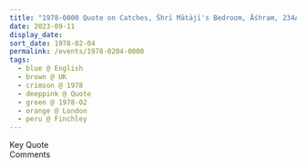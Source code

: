 ```yaml
---
title: "1978-0000 Quote on Catches, Śhrī Mātājī's Bedroom, Āśhram, 234A Regent's Park Road, Finchley, London, UK"
date: 2023-09-11
display_date: 
sort_date: 1978-02-04
permalink: /events/1978-0204-0000
tags:
  - blue @ English
  - brown @ UK
  - crimson @ 1978
  - deeppink @ Quote
  - green @ 1978-02
  - orange @ London
  - peru @ Finchley
---
```


<wave-list>
  <list-title color="green" width="75">Key Quote</list-title>
  <list-item color="BlanchedAlmond"  width="200"></list-item>
  <list-item color="Lavender"></list-item>
  <list-item color="BlanchedAlmond"></list-item>
</wave-list>

<br>

<wave-list>
  <list-title color="green" width="75">Comments</list-title>
  <list-item color="BlanchedAlmond"  width="200"></list-item>
  <list-item color="Lavender"></list-item>
  <list-item color="BlanchedAlmond"></list-item>
</wave-list>